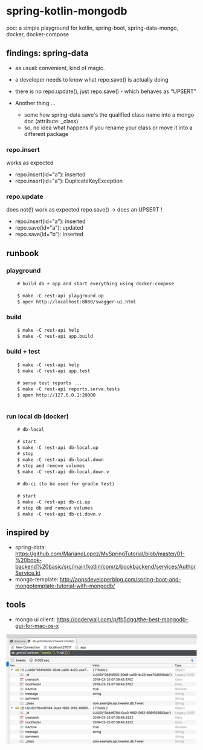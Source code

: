 # spring-kotlin-mongodb
poc: a simple playground for kotlin, spring-boot, spring-data-mongo, docker, docker-compose

## findings: spring-data

- as usual: convenient, kind of magic.
- a developer needs to know what repo.save() is actually doing
- there is no repo.update(), just repo.save() - which behaves as "UPSERT"

- Another thing ... 
    - some how spring-data save's the qualified class name into a mongo doc (attribute: _class)
    - so, no idea what happens if you rename your class or move it into a different package

### repo.insert

works as expected

- repo.insert(id="a"): inserted
- repo.insert(id="a"): DuplicateKeyException

### repo.update

does not(!) work as expected
repo.save() -> does an UPSERT !

- repo.insert(id="a"): inserted
- repo.save(id="a"): updated
- repo.save(id="b"): inserted

## runbook

### playground

```
    # build db + app and start everything using docker-compose
       
    $ make -C rest-api playground.up
    $ open http://localhost:8080/swagger-ui.html
```


### build

```
    $ make -C rest-api help
    $ make -C rest-api app.build

```

### build + test

```
    $ make -C rest-api help
    $ make -C rest-api app.test
    
    # serve test reports ...
    $ make -C rest-api reports.serve.tests
    $ open http://127.0.0.1:20000
    

```

### run local db (docker)

```
    # db-local
    
    # start
    $ make -C rest-api db-local.up
    # stop
    $ make -C rest-api db-local.down
    # stop and remove volumes
    $ make -C rest-api db-local.down.v
            
    # db-ci (to be used for gradle test)
    
    # start
    $ make -C rest-api db-ci.up
    # stop db and remove volumes
    $ make -C rest-api db-ci.down.v

```


## inspired by

- spring-data: https://github.com/MarianoLopez/MySpringTutorial/blob/master/01-%20book-backend%20basic/src/main/kotlin/com/z/bookbackend/services/AuthorService.kt
- mongo-template: http://appsdeveloperblog.com/spring-boot-and-mongotemplate-tutorial-with-mongodb/

## tools

- mongo ui client: https://coderwall.com/p/fb5dgg/the-best-mongodb-gui-for-mac-os-x

![Alt text](docs/screenshot_mongo_example.png?raw=true "screenshot")
